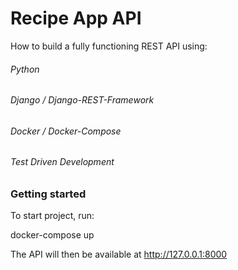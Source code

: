 # Recipe App API
How to build a fully functioning REST API using:
   ###### Python
   ###### Django / Django-REST-Framework
   ###### Docker / Docker-Compose
   ###### Test Driven Development
   
   
   ### Getting started
   
   To start project, run:
   
   docker-compose up
   
   The API will then be available at http://127.0.0.1:8000
